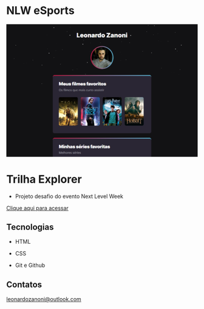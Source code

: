 # NLW eSports

![preview](./.github/preview.png)

# Trilha Explorer

- Projeto desafio do evento Next Level Week

[Clique aqui para acessar](https://leonardozanoni.git)

## Tecnologias

- HTML

- CSS

- Git e Github

## Contatos

leonardozanoni@outlook.com